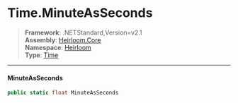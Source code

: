 # Time.MinuteAsSeconds

> **Framework**: .NETStandard,Version=v2.1  
> **Assembly**: [Heirloom.Core][0]  
> **Namespace**: [Heirloom][0]  
> **Type**: [Time][1]

--------------------------------------------------------------------------------

#### MinuteAsSeconds

```cs
public static float MinuteAsSeconds
```

[0]: ../Heirloom.Core.md
[1]: Heirloom.Time.md
